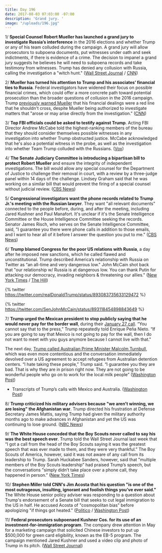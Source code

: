 ```yaml
---
title: Day 196
date: 2017-08-03 07:03:00 -07:00
description: 'Grand jury. '
image: "/uploads/196.jpg"
---
```


1/ **Special Counsel Robert Mueller has launched a grand jury to investigate Russia’s interference** in the 2016 elections and whether Trump or any of his team colluded during the campaign. A grand jury will allow prosecutors to subpoena documents, put witnesses under oath and seek indictments, if there is evidence of a crime. The decision to impanel a grand jury suggests he believes he will need to subpoena records and take testimony from witnesses. Trump has denied any collusion with Russia, calling the investigation a "witch hunt." ([Wall Street Journal](https://www.wsj.com/articles/special-counsel-mueller-impanels-washington-grand-jury-in-russia-probe-1501788287) / [CNN](http://www.cnn.com/2017/08/03/politics/mueller-grand-jury/))

2/ **Mueller has turned his attention to Trump and his associates’ financial ties to Russia**. Federal investigators have widened their focus on possible financial crimes, which could offer a more concrete path toward potential prosecution than the broader questions of collusion in the 2016 campaign. Trump [previously warned Mueller](https://whatthefuckjusthappenedtoday.com/2017/07/20/day-182/#1-trump-would-have-never-hired-jeff) that his financial dealings were a red line that he shouldn't cross, despite Mueller being authorized to investigate matters that "arose or may arise directly from the investigation." ([CNN](http://www.cnn.com/2017/08/03/politics/mueller-investigation-russia-trump-one-year-financial-ties/index.html))

3/ **Top FBI officials could be asked to testify against Trump**. Acting FBI Director Andrew McCabe told the highest-ranking members of the bureau that they should consider themselves possible witnesses in any investigation into whether Trump obstructed justice. McCabe acknowledged that he's also a potential witness in the probe, as well as the investigation into whether Team Trump colluded with the Russians. ([Vox](https://www.vox.com/policy-and-politics/2017/8/3/16084246/mueller-obstruction-case-stronger-trump-surrogates))

4/ **The Senate Judiciary Committee is introducing a bipartisan bill to protect Robert Mueller** and ensure the integrity of independent investigations. The bill would allow any special counsel for the Department of Justice to challenge their removal in court, with a review by a three-judge panel within 14 days of the challenge. Lindsey Graham said that he was working on a similar bill that would prevent the firing of a special counsel without judicial review. ([CBS News](http://www.cbsnews.com/news/robert-muellers-special-counsel-job-would-be-protected-by-bipartisan-senate-bill/))

5/ **Congressional investigators want the phone records related to Trump Jr.'s meeting with the Russian lawyer**. They want "all relevant documents" connected to the people before, during, and after the meeting, including Jared Kushner and Paul Manafort. It's unclear if it's the Senate Intelligence Committee or the House Intelligence Committee seeking the records. Senator James Risch, who serves on the Senate Intelligence Committee, said, "I guarantee you there were phone calls in addition to those emails, and I want to hear all of it before I answer the question you put to me." ([CBS News](http://www.cbsnews.com/news/investigators-want-phone-records-from-trump-tower-russia-meeting/))

6/ **Trump blamed Congress for the poor US relations with Russia**, a day after he imposed new sanctions, which he called flawed and unconstitutional. Trump described America’s relationship with Russia on Twitter as “an all-time and very dangerous low." John McCain shot back that "our relationship w/ Russia is at dangerous low. You can thank Putin for attacking our democracy, invading neighbors & threatening our allies." ([New York Times](https://www.nytimes.com/2017/08/03/us/politics/trump-twitter-congress-russia.html) / [The Hill](http://thehill.com/homenews/senate/345143-mccain-you-can-thank-putin-for-low-relations-with-russia))

{% twitter https://twitter.com/realDonaldTrump/status/893083735633129472 %}

{% twitter https://twitter.com/SenJohnMcCain/status/893118454898843649 %}

7/ **Trump urged the Mexican president to stop publicly saying that he would never pay for the border wall**, during their [January 27 call](https://whatthefuckjusthappenedtoday.com/2017/01/27/Day-8/#9-trump-blows-up-the-u-s-mexico-rela). “You cannot say that to the press,” Trump repeatedly told Enrique Peña Nieto. “If you are going to say that Mexico is not going to pay for the wall, then I do not want to meet with you guys anymore because I cannot live with that."

The next day, [Trump called Australian Prime Minister Malcolm Turnbull](https://whatthefuckjusthappenedtoday.com/2017/02/02/Day-14/#1-trump-badgered-bragged-and-abruptl), which was even more contentious and the conversation immediately devolved over a US agreement to accept refugees from Australian detention centers. “I hate taking these people,” Trump said. “I guarantee you they are bad. That is why they are in prison right now. They are not going to be wonderful people who go on to work for the local milk people” ([Washington Post](https://www.washingtonpost.com/world/national-security/you-cannot-say-that-to-the-press-trump-urged-mexican-president-to-end-his-public-defiance-on-border-wall-transcript-reveals/2017/08/03/0c2c0a4e-7610-11e7-8f39-eeb7d3a2d304_story.html))

* Transcripts of Trump’s calls with Mexico and Australia. ([Washington Post](https://www.washingtonpost.com/graphics/2017/politics/australia-mexico-transcripts/))

8/ **Trump criticized his military advisers because "we aren't winning, we are losing" the Afghanistan war**. Trump directed his frustration at Defense Secretary James Mattis, saying Trump had given the military authority months ago to make advances in Afghanistan and yet the US was continuing to lose ground. ([NBC News](http://www.nbcnews.com/news/us-news/trump-says-u-s-losing-afghan-war-tense-meeting-generals-n789006))

9/ **The White House conceded that the Boy Scouts never called to say his was the best speech ever**. Trump told the Wall Street Journal last week that “I got a call from the head of the Boy Scouts saying it was the greatest speech that was ever made to them, and they were very thankful.” The Boy Scouts of America, however, said it was not aware of any call from its leadership to Trump. Sarah Huckabee Sanders, however, said that "multiple members of the Boy Scouts leadership” had praised Trump’s speech, but the conversations "simply didn’t take place over a phone call, they happened in person.” ([New York Times](https://www.nytimes.com/2017/08/02/us/politics/those-calls-to-trump-white-house-admits-they-didnt-happen.html))

10/ **Stephen Miller told CNN's Jim Acosta that his question "is one of the most outrageous, insulting, ignorant and foolish things you’ve ever said."** The White House senior policy adviser was responding to a question about Trump's endorsement of a Senate bill that seeks to cut legal immigration to the US in half. He accused Acosta of "cosmopolitan bias" before apologizing "if things got heated." ([Politico](http://www.politico.com/story/2017/08/02/stephen-miller-cnn-acosta-241260) / [Washington Post](https://www.washingtonpost.com/news/the-fix/wp/2017/08/02/stephen-miller-vs-jim-acosta-sent-the-white-house-press-briefing-completely-off-the-rails/))

11/ **Federal prosecutors subpoenaed Kushner Cos. for its use of an investment-for-immigration program**. The company drew attention in May for a marketing campaign that solicited Chinese investors to put up $500,000 for green card eligibility, known as the EB-5 program. The campaign mentioned Jared Kushner and used a video clip and photo of Trump in its pitch. ([Wall Street Journal](https://www.wsj.com/articles/u-s-attorney-subpoenas-kushner-cos-over-investment-for-visa-program-1501717119))